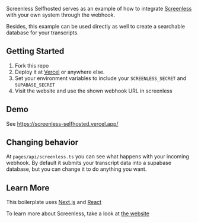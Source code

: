 Screenless Selfhosted serves as an example of how to integrate [Screenless](https://screenless.org) with your own system through the webhook.

Besides, this example can be used directly as well to create a searchable database for your transcripts.

## Getting Started

1. Fork this repo
2. Deploy it at [Vercel](https://vercel.com) or anywhere else.
3. Set your environment variables to include your `SCREENLESS_SECRET` and `SUPABASE_SECRET`
4. Visit the website and use the shown webhook URL in screenless

## Demo

See https://screenless-selfhosted.vercel.app/

## Changing behavior

At `pages/api/screenless.ts` you can see what happens with your incoming webhook. By default it submits your transcript data into a supabase database, but you can change it to do anything you want.

## Learn More

This boilerplate uses [Next.js](https://nextjs.org/) and [React](https://react.dev/)

To learn more about Screenless, take a look at [the website](https://screenless.org)
